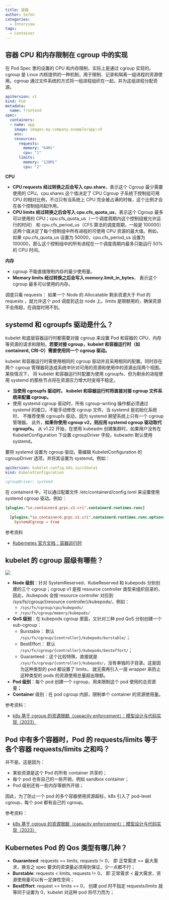 ```yaml
---
title: 容器
author: Se7en
categories:
  - Interview
tags:
  - Container
---
```


## 容器 CPU 和内存限制在 cgroup 中的实现

在 Pod Spec 里的设置的 CPU 和内存限制，实际上是通过 cgroup 实现的。cgroup 是 Linux 内核提供的一种机制，用于限制、记录和隔离一组进程的资源使用。cgroup 通过文件系统的方式将一组进程组织在一起，并为这组进程分配资源。

```yaml
apiVersion: v1
kind: Pod
metadata:
  name: frontend
spec:
  containers:
  - name: app
    image: images.my-company.example/app:v4
    env:
    resources:
      requests:
        memory: "64Mi"
        cpu: "1"
      limits:
        memory: "128Mi"
        cpu: "2"
```
**CPU**
- **CPU requests 经过转换之后会写入 cpu.share**，表示这个 Cgroup 最少需要使用的 CPU。cpu.shares 这个值决定了 CPU Cgroup 子系统下控制组可用 CPU 的相对比例，不过只有当系统上 CPU 完全被占满的时候，这个比例才会在各个控制组间起作用。
- **CPU limits 经过转换之后会写入 cpu.cfs_quota_us**，表示这个 Cgroup 最多可以使用的 CPU；cpu.cfs_quota_us（一个调度周期内这个控制组被允许运行的时间） 和 cpu.cfs_period_us（CFS 算法的调度周期，一般是 100000）这两个值决定了每个控制组中所有进程的可使用 CPU 资源的最大值。例如，如果 cpu.cfs_quota_us 设置为 50000，cpu.cfs_period_us 设置为 100000，那么这个控制组中的所有进程在一个调度周期内最多只能运行 50% 的 CPU 时间。

**内存**
- cgroup 不能直接限制内存的最少使用量。
- **Memory limits 经过转换之后会写入 memory.limit_in_bytes**， 表示这个 cgroup 最多可以使用的内存。

调度只看 requests： 如果一个 Node 的 Allocatable 剩余资源大于 Pod 的 requests ，就允许这个 pod 调度到这台 node 上。limits 是限额用的，确保资源不会用超，在调度时用不到。

## systemd 和 cgroupfs 驱动是什么？

kubelet 和底层容器运行时都需要对接 cgroup 来设置 Pod 和容器的 CPU、内存等资源的请求和限制。**若要对接 cgroup，kubelet 和容器运行时（如 containerd, CRI-O）需要使用同一个 cgroup 驱动。**

kubelet 和容器运行时需使用相同的 cgroup 驱动并且采用相同的配置。同时存在两个 cgroup 管理器将造成系统中针对可用的资源和使用中的资源出现两个视图。某些情况下， 将 kubelet 和容器运行时配置为使用 cgroupfs、但为剩余的进程使用 systemd 的那些节点将在资源压力增大时变得不稳定。

- **当使用 cgroupfs 驱动时， kubelet 和容器运行时将直接对接 cgroup 文件系统来配置 cgroup。**
- 使用 systemd cgroup 驱动时，所有 cgroup-writing 操作都必须通过 systemd 的接口，不能手动修改 cgroup 文件。当 systemd 是初始化系统时， 不推荐使用 cgroupfs 驱动，因为 systemd 期望系统上只有一个 cgroup 管理器。 此外，**如果你使用 cgroup v2，则应用 systemd cgroup 驱动取代 cgroupfs。** 从 v1.22 开始，在使用 kubeadm 创建集群时，如果用户没有在 KubeletConfiguration 下设置 cgroupDriver 字段，kubeadm 默认使用 systemd。

要将 systemd 设置为 cgroup 驱动，需编辑 KubeletConfiguration 的 cgroupDriver 选项，并将其设置为 systemd。例如：

```yaml
apiVersion: kubelet.config.k8s.io/v1beta1
kind: KubeletConfiguration
...
cgroupDriver: systemd
```

在 containerd 中，可以通过配置文件 /etc/containerd/config.toml 来设置使用 systemd cgroup 驱动。例如：

```toml
[plugins."io.containerd.grpc.v1.cri".containerd.runtimes.runc]
  ...
  [plugins."io.containerd.grpc.v1.cri".containerd.runtimes.runc.options]
    SystemdCgroup = true
```

参考资料
- [Kubernetes 官方文档：容器运行时](https://kubernetes.io/zh-cn/docs/setup/production-environment/container-runtimes/)

## kubelet 的 cgroup 层级有哪些？

![](https://chengzw258.oss-cn-beijing.aliyuncs.com/Article/202410182222368.png)

- **Node 级别**：针对 SystemReserved、KubeReserved 和 kubepods 分别创建的三个 cgroup；cgroup v1 是按 resource controller 类型来组织目录的， 因此，/kubepods 会按 resource controller 对应到 /sys/fs/cgroup/{resource controller}/kubepods/，例如：
  - `/sys/fs/cgroup/cpu/kubepods/`
  - `/sys/fs/cgroup/memory/kubepods/`
- **QoS 级别**：在 kubepods cgroup 里面，又针对三种 pod QoS 分别创建一个 sub-cgroup：
  - Burstable： 默认 `/sys/fs/cgroup/{controller}/kubepods/burstable/`；
  - BestEffort： 默认 `/sys/fs/cgroup/{controller}/kubepods/besteffort/`；
  - Guaranteed：这个比较特殊，直接就是 `/sys/fs/cgroup/{controller}/kubepods/`，没有单独的子目录。这是因为这种类型的 pod 都设置了 limits， 就无需再引入一层 wrapper 来防止这种类型的 pods 的资源使用总量超出限额。
- **Pod 级别**：每个 pod 创建一个 cgroup，用来限制这个 pod 使用的总资源量；
- **Container** 级别：在 pod cgroup 内部，限制单个 container 的资源使用量。

参考资料：
- [k8s 基于 cgroup 的资源限额（capacity enforcement）：模型设计与代码实现（2023）](https://arthurchiao.art/blog/k8s-cgroup-zh/)

## Pod 中有多个容器时，Pod 的 requests/limits 等于各个容器 requests/limits 之和吗？

并不是。这是因为：
- 某些资源是这个 Pod 的所有 container 共享的；
- 每个 pod 也有自己的一些开销，例如 sandbox container；
- Pod 级别还有一些内存等额外开销；

因此，为了防止一个 pod 的多个容器使用资源超标，k8s 引入了 pod-level cgroup，每个 pod 都有自己的 cgroup。

参考资料：
- [k8s 基于 cgroup 的资源限额（capacity enforcement）：模型设计与代码实现（2023）](https://arthurchiao.art/blog/k8s-cgroup-zh/)

## Kubernetes Pod 的 Qos 类型有哪几种？

- **Guaranteed**: requests == limits, requests != 0， 即 正常需求 == 最大需求，换言之 spec 要求的资源量必须得到保证，少一点都不行；
- **Burstable**: requests < limits, requests != 0， 即 正常需求 < 最大需求，资源使用量可以有一定弹性空间；
- **BestEffort**: request == limits == 0， 创建 pod 时不指定 requests/limits 就等同于设置为 0，kubelet 对这种 pod 将尽力而为；